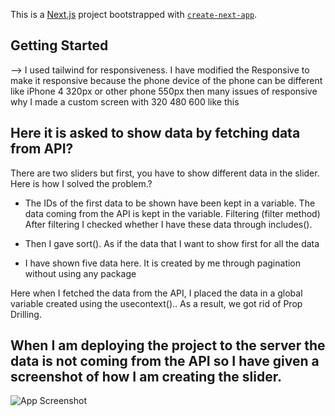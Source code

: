 This is a [Next.js](https://nextjs.org/) project bootstrapped with [`create-next-app`](https://github.com/vercel/next.js/tree/canary/packages/create-next-app).

## Getting Started

--> I used tailwind for responsiveness. I have modified the Responsive to make it responsive because the phone device of the phone can be different like iPhone 4 320px or other phone 550px then many issues of responsive why I made a custom screen with 320 480 600 like this

## Here it is asked to show data by fetching data from API?
 There are two sliders but first, you have to show different data in the slider. Here is how I solved the problem.?

- The IDs of the first data to be shown have been kept in a variable. The data coming from the API is kept in the variable. Filtering (filter method)  After filtering I checked whether I have these data through includes().
- Then I gave sort(). As if the data that I want to show first for all the data
  
- I have shown five data here. It is created by me through pagination without using any package

Here when I fetched the data from the API, I placed the data in a global variable created using the usecontext().. As a result, we got rid of Prop Drilling.
## When I am deploying the project to the server the data is not coming from the API so I have given a screenshot of how I am creating the slider.
![App Screenshot]()
